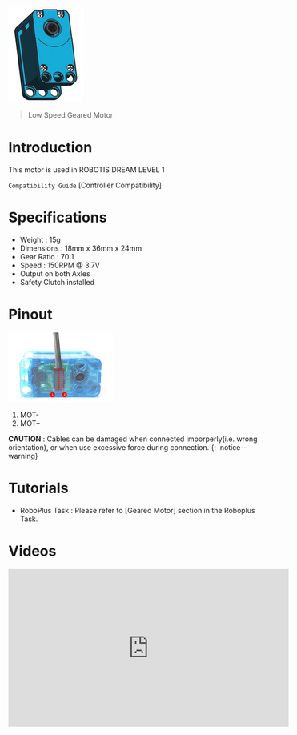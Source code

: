 
![](/images/parts/l_speed_geared_motor_product.jpg)

> Low Speed Geared Motor

# Introduction

This motor is used in ROBOTIS DREAM LEVEL 1

`Compatibility Guide` [Controller Compatibility]

# Specifications

- Weight : 15g
- Dimensions : 18mm x 36mm x 24mm
- Gear Ratio : 70:1
- Speed : 150RPM @ 3.7V
- Output on both Axles
- Safety Clutch installed

# Pinout

![](/images/parts/l_speed_geared_motor_pinout.jpg)

1. MOT-
2. MOT+

**CAUTION** : Cables can be damaged when connected imporperly(i.e. wrong orientation), or when use excessive force during connection.
{: .notice--warning}

# Tutorials

- RoboPlus Task : Please refer to [Geared Motor] section in the Roboplus Task.

# Videos

<iframe width="560" height="315" src="https://www.youtube.com/embed/-qRy_NDd5eU" frameborder="0" allowfullscreen></iframe>
